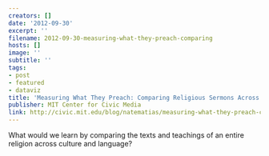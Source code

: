 ```yaml
---
creators: []
date: '2012-09-30'
excerpt: ''
filename: 2012-09-30-measuring-what-they-preach-comparing
hosts: []
image: ''
subtitle: ''
tags:
- post
- featured
- dataviz
title: 'Measuring What They Preach: Comparing Religious Sermons Across Cultures'
publisher: MIT Center for Civic Media
link: http://civic.mit.edu/blog/natematias/measuring-what-they-preach-comparing-religious-sermons-across-cultures
---
```

What would we learn by comparing the texts and teachings of an entire religion across culture and language?


